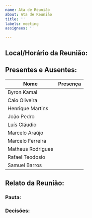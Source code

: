 ```yaml
---
name: Ata de Reunião
about: Ata de Reunião
title: ''
labels: meeting
assignees: ''

---
```


## Local/Horário da Reunião:

## Presentes e Ausentes:

<!-- para presentes colocar :heavy_check_mark: (check verde), para ausentes :x: (X vermelho) e **Justificado** (para integrantes ausentes, mas que estão justificados) -->

Nome      |   Presença
---       |    ---
Byron Kamal     |    |
Caio Oliveira     |    |
Henrique Martins   |    |
João Pedro  |    |
Luís Cláudio      |   |
Marcelo Araújo    |    |
Marcelo Ferreira       |    |
Matheus Rodrigues           |    |
Rafael Teodosio     |    |
Samuel Barros      |    |

## Relato da Reunião:
### Pauta:

### Decisões:
